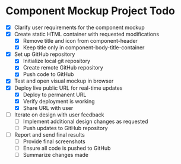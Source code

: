 # Component Mockup Project Todo

- [x] Clarify user requirements for the component mockup
- [x] Create static HTML container with requested modifications
  - [x] Remove title and icon from component-header
  - [x] Keep title only in component-body-title-container
- [x] Set up GitHub repository
  - [x] Initialize local git repository
  - [x] Create remote GitHub repository
  - [x] Push code to GitHub
- [x] Test and open visual mockup in browser
- [x] Deploy live public URL for real-time updates
  - [x] Deploy to permanent URL
  - [x] Verify deployment is working
  - [x] Share URL with user
- [ ] Iterate on design with user feedback
  - [ ] Implement additional design changes as requested
  - [ ] Push updates to GitHub repository
- [ ] Report and send final results
  - [ ] Provide final screenshots
  - [ ] Ensure all code is pushed to GitHub
  - [ ] Summarize changes made
